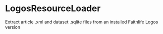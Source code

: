 # LogosResourceLoader
Extract article .xml and dataset .sqlite files from an installed Faithlife Logos version
